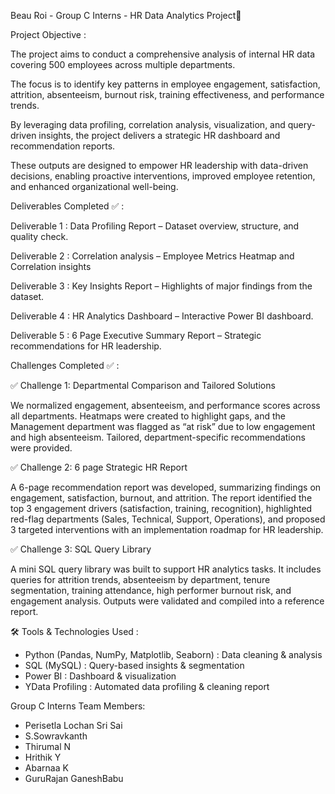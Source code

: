 Beau Roi - Group C Interns - HR Data Analytics Project🎯 

Project Objective :

The project aims to conduct a comprehensive analysis of internal HR data covering 500 employees across multiple departments. 

The focus is to identify key patterns in employee engagement, satisfaction, attrition, absenteeism, burnout risk, training effectiveness, and performance trends. 

By leveraging data profiling, correlation analysis, visualization, and query-driven insights, the project delivers a strategic HR dashboard and recommendation reports. 

These outputs are designed to empower HR leadership with data-driven decisions, enabling proactive interventions, improved employee retention, and enhanced organizational well-being.


Deliverables Completed ✅ :

Deliverable 1 : Data Profiling Report – Dataset overview, structure, and quality check.

Deliverable 2 : Correlation analysis – Employee Metrics Heatmap and Correlation insights

Deliverable 3 : Key Insights Report – Highlights of major findings from the dataset.

Deliverable 4 : HR Analytics Dashboard – Interactive Power BI dashboard.

Deliverable 5 : 6 Page Executive Summary Report – Strategic recommendations for HR leadership.


Challenges Completed ✅ :

✅ Challenge 1: Departmental Comparison and Tailored Solutions

We normalized engagement, absenteeism, and performance scores across all departments. Heatmaps were created to highlight gaps, and the Management department was flagged as “at risk” due to low engagement and high absenteeism. Tailored, department-specific recommendations were provided.

✅ Challenge 2: 6 page Strategic HR Report

A 6-page recommendation report was developed, summarizing findings on engagement, satisfaction, burnout, and attrition. The report identified the top 3 engagement drivers (satisfaction, training, recognition), highlighted red-flag departments (Sales, Technical, Support, Operations), and proposed 3 targeted interventions with an implementation roadmap for HR leadership.

✅ Challenge 3: SQL Query Library

A mini SQL query library was built to support HR analytics tasks. It includes queries for attrition trends, absenteeism by department, tenure segmentation, training attendance, high performer burnout risk, and engagement analysis. Outputs were validated and compiled into a reference report.

🛠️ Tools & Technologies Used : 

- Python (Pandas, NumPy, Matplotlib, Seaborn) : Data cleaning & analysis
- SQL (MySQL) : Query-based insights & segmentation
- Power BI : Dashboard & visualization
- YData Profiling : Automated data profiling & cleaning report

Group C Interns
Team Members:
- Perisetla Lochan Sri Sai
- S.Sowravkanth
- Thirumal N
- Hrithik Y
- Abarnaa K
- GuruRajan GaneshBabu
